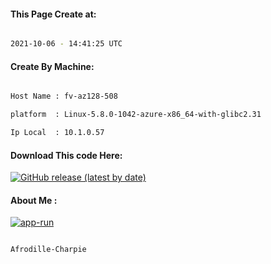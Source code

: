 
   
#### This Page Create at:

```bash

2021-10-06 - 14:41:25 UTC

```

#### Create By Machine:

```bash

Host Name : fv-az128-508

platform  : Linux-5.8.0-1042-azure-x86_64-with-glibc2.31

Ip Local  : 10.1.0.57

```
#### Download This code Here:

[![GitHub release (latest by date)](https://img.shields.io/github/v/release/Afrodille-Charpie/App-Run-1?style=for-the-badge&label=Download)](https://github.com/Afrodille-Charpie/App-Run-1/releases) 

</p> 

#### About Me :

[![app-run](https://github.com/Afrodille-Charpie/App-Run-1/actions/workflows/app-run.yml/badge.svg)](https://github.com/Afrodille-Charpie/App-Run-1/actions/workflows/app-run.yml)

```bash

Afrodille-Charpie

```

